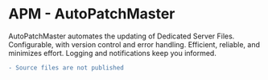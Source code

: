 # APM - AutoPatchMaster
AutoPatchMaster automates the updating of Dedicated Server Files. Configurable, with version control and error handling. Efficient, reliable, and minimizes effort. Logging and notifications keep you informed.

```diff
- Source files are not published
```
